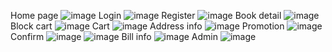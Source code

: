 Home page
![image](https://user-images.githubusercontent.com/114332686/234754758-c2bf0458-c3d7-4508-825c-b54c12426d49.png)
Login 
![image](https://user-images.githubusercontent.com/114332686/234754873-09067ab7-b6df-4692-ab03-8ec2f34c5dac.png)
Register
![image](https://user-images.githubusercontent.com/114332686/234754920-f8dd99cd-42ab-4311-90bb-a13107fe00dd.png)
Book detail
![image](https://user-images.githubusercontent.com/114332686/234755041-36ac7499-7fd3-4b0f-a638-8088a1d037ee.png)
Block cart
![image](https://user-images.githubusercontent.com/114332686/234755103-2415bbae-d96d-4264-817d-18420fb81161.png)
Cart
![image](https://user-images.githubusercontent.com/114332686/234755147-deb576df-ea6b-4f24-94a5-e09d82cedc21.png)
Address info
![image](https://user-images.githubusercontent.com/114332686/234755214-2fc4c2af-6399-47ab-9861-ab298545a95f.png)
Promotion 
![image](https://user-images.githubusercontent.com/114332686/234755248-9a56800b-1aa3-4a6e-8e40-45925128a0fc.png)
Confirm
![image](https://user-images.githubusercontent.com/114332686/234755378-8e158894-cef7-4f37-9975-0cb81d057311.png)
![image](https://user-images.githubusercontent.com/114332686/234755399-61dfe3a7-f956-4c33-a184-7fc29a09d928.png)
Bill info
![image](https://user-images.githubusercontent.com/114332686/234755558-ab2f323e-dca7-48b6-acb5-45f2a5a7edb9.png)
Admin
![image](https://user-images.githubusercontent.com/114332686/234755777-815c2c32-0b0b-491f-9757-1a43c7b251f9.png)

